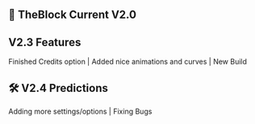 🚀 TheBlock Current V2.0
---------------

V2.3 Features
----------------
Finished Credits option | Added nice animations and curves | New Build

🛠 V2.4 Predictions
----------------
Adding more settings/options | Fixing Bugs




